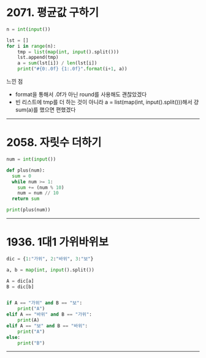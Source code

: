 # 2071. 평균값 구하기
```python
n = int(input())

lst = []
for i in range(n):
    tmp = list(map(int, input().split()))
    lst.append(tmp)
    a = sum(lst[i]) / len(lst[i])
    print("#{0:.0f} {1:.0f}".format(i+1, a))
```
느낀 점
- format을 통해서 .0f가 아닌 round를 사용해도 괜찮았겠다
- 빈 리스트에 tmp를 더 하는 것이 아니라 a = list(map(int, input().split()))해서 걍 sum(a)를 했으면 편했겠다
---


# 2058. 자릿수 더하기
```python
num = int(input())

def plus(num):
  sum = 0
  while num >= 1:
    sum += (num % 10)
    num = num // 10
  return sum

print(plus(num))
```
---


# 1936. 1대1 가위바위보
```python
dic = {1:"가위", 2:"바위", 3:"보"}

a, b = map(int, input().split())

A = dic[a]
B = dic[b]


if A == "가위" and B == "보":
    print("A")
elif A == "바위" and B == "가위":
    print(A)
elif A == "보" and B == "바위":
    print("A")
else:
    print("B")
```
---


# 